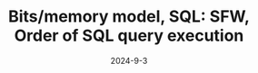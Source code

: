 ---
layout: lecture
published: true
number: 2
date: 2024-9-3
presented_by: Lisa Yan
title: "Bits/memory model, SQL: SFW, Order of SQL query execution"
files:
  slides:
  pdf_slides:
  code:
  code_html:
  notebook:
  notes:
  additional_files:
    - name: A link
      link:
      target: #or leave empty
recording:
---